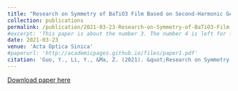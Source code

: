```yaml
---
title: "Research on Symmetry of BaTiO3 Film Based on Second-Harmonic Generation Technology"
collection: publications
permalink: /publication/2021-03-23-Research-on-Symmetry-of-BaTiO3-Film
#excerpt: 'This paper is about the number 3. The number 4 is left for future work.'
date: 2021-03-23
venue: 'Acta Optica Sinica'
#paperurl: 'http://academicpages.github.io/files/paper1.pdf'
citation: 'Guo, Y., Li, Y., &Ma, Z. (2021). &quot;Research on Symmetry of BaTiO3 Film Based on Second-Harmonic Generation Technology.&quot; <i>Acta Optica Sinica</i>. 41(6).'
---
```

[Download paper here](http://academicpages.github.io/files/paper1.pdf)


